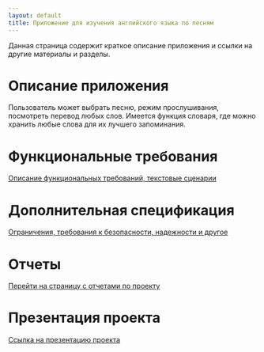 ```yaml
---
layout: default
title: Приложение для изучения английского языка по песням
---
```


Данная страница содержит краткое описание приложения и ссылки на другие материалы и разделы.

# Описание приложения
Пользователь может выбрать песню, режим прослушивания, посмотреть перевод любых слов. 
Имеется функция словаря, где можно хранить любые слова для их лучшего запоминания.

# Функциональные требования
[Описание функциональных требований, текстовые сценарии](./Functional.md)

# Дополнительная спецификация
[Ограничения, требования к безопасности, надежности и другое](./Specification.md)

# Отчеты
[Перейти на страницу с отчетами по проекту](./reports.md)

# Презентация проекта
[Ссылка на презентацию проекта](https://docs.google.com/presentation/d/1g2vLfmDrCj_A4FjasEE38wjT43-9KLxF075kNuNDcJA/edit?hl=ru#slide=id.p)
